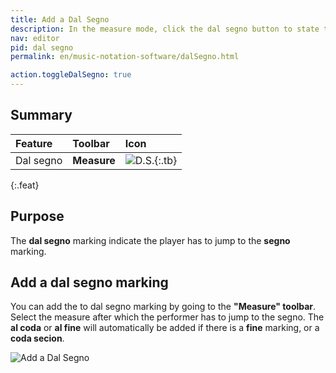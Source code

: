 ```yaml
---
title: Add a Dal Segno
description: In the measure mode, click the dal segno button to state that the performer should jump to the segno after the selected measure
nav: editor
pid: dal segno
permalink: en/music-notation-software/dalSegno.html

action.toggleDalSegno: true
---
```


## Summary

| Feature | Toolbar | Icon |
|:--------|:--------|:-----|
| Dal segno | **Measure** | ![D.S.](https://prod.flat-cdn.com/img/icons/editorActions/dalSegno.svg){:.tb} |
{:.feat}

## Purpose

The **dal segno** marking indicate the player has to jump to the **segno** marking. 

## Add a dal segno marking

You can add the to dal segno marking by going to the **"Measure" toolbar**. Select the measure after which the performer has to jump to the segno. The **al coda** or **al fine** will automatically be added if there is a **fine** marking, or a **coda secion**. 

![Add a Dal Segno](/help/assets/img/editor/dalSegno-toolbar.png)
